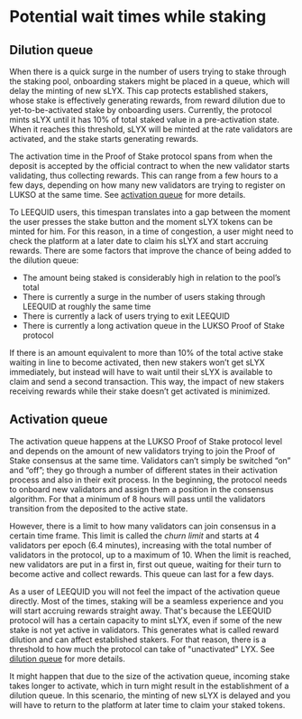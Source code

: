 # Potential wait times while staking

## Dilution queue

When there is a quick surge in the number of users trying to stake through the staking pool, onboarding stakers might be placed in a queue, which will delay the minting of new sLYX. This cap protects established stakers, whose stake is effectively generating rewards, from reward dilution due to yet-to-be-activated stake by onboarding users. Currently, the protocol mints sLYX until it has 10% of total staked value in a pre-activation state. When it reaches this threshold, sLYX will be minted at the rate validators are activated, and the stake starts generating rewards.

The activation time in the Proof of Stake protocol spans from when the deposit is accepted by the official contract to when the new validator starts validating, thus collecting rewards. This can range from a few hours to a few days, depending on how many new validators are trying to register on LUKSO at the same time. See [activation queue](potential-wait-times-while-staking.md#activation-queue) for more details.

To LEEQUID users, this timespan translates into a gap between the moment the user presses the stake button and the moment sLYX tokens can be minted for him. For this reason, in a time of congestion, a user might need to check the platform at a later date to claim his sLYX and start accruing rewards. There are some factors that improve the chance of being added to the dilution queue:

* The amount being staked is considerably high in relation to the pool’s total
* There is currently a surge in the number of users staking through LEEQUID at roughly the same time
* There is currently a lack of users trying to exit LEEQUID
* There is currently a long activation queue in the LUKSO Proof of Stake protocol

If there is an amount equivalent to more than 10% of the total active stake waiting in line to become activated, then new stakers won’t get sLYX immediately, but instead will have to wait until their sLYX is available to claim and send a second transaction. This way, the impact of new stakers receiving rewards while their stake doesn’t get activated is minimized.

## Activation queue

The activation queue happens at the LUKSO Proof of Stake protocol level and depends on the amount of new validators trying to join the Proof of Stake consensus at the same time. Validators can’t simply be switched “on” and “off”; they go through a number of different states in their activation process and also in their exit process. In the beginning, the protocol needs to onboard new validators and assign them a position in the consensus algorithm. For that a minimum of 8 hours will pass until the validators transition from the deposited to the active state.

However, there is a limit to how many validators can join consensus in a certain time frame. This limit is called the _churn limit_ and starts at 4 validators per epoch (6.4 minutes), increasing with the total number of validators in the protocol, up to a maximum of 10. When the limit is reached, new validators are put in a first in, first out queue, waiting for their turn to become active and collect rewards. This queue can last for a few days.

As a user of LEEQUID you will not feel the impact of the activation queue directly. Most of the times, staking will be a seamless experience and you will start accruing rewards straight away. That's because the LEEQUID protocol will has a certain capacity to mint sLYX, even if some of the new stake is not yet active in validators. This generates what is called reward dilution and can affect established stakers. For that reason, there is a threshold to how much the protocol can take of "unactivated" LYX. See [dilution queue](potential-wait-times-while-staking.md#dilution-queue) for more details.

It might happen that due to the size of the activation queue, incoming stake takes longer to activate, which in turn might result in the establishment of a dilution queue. In this scenario, the minting of new sLYX is delayed and you will have to return to the platform at later time to claim your staked tokens.&#x20;
